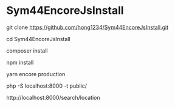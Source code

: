 # Sym44EncoreJsInstall

git clone https://github.com/hong1234/Sym44EncoreJsInstall.git

cd Sym44EncoreJsInstall

composer install

npm install

yarn encore production

php -S localhost:8000 -t public/

http://localhost:8000/search/location
